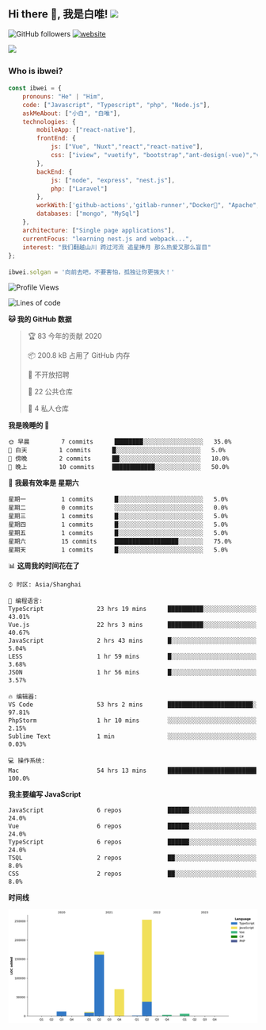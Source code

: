 <h2> Hi there 👋, 我是白唯! <img src="https://media.giphy.com/media/12oufCB0MyZ1Go/giphy.gif" width="50"></h2>

![GitHub followers](https://img.shields.io/github/followers/ibwei?label=Follow&style=social) [![website](https://img.shields.io/badge/Website-46a2f1.svg?&style=flat-square&logo=Google-Chrome&logoColor=white&link=https://me.ibwei.com/)](http://me.ibwei.com/)

![](https://github-readme-stats.vercel.app/api?username=ibwei)


### Who is ibwei?

```javascript
const ibwei = {
    pronouns: "He" | "Him",
    code: ["Javascript", "Typescript", "php", "Node.js"],
    askMeAbout: ["小白", "白唯"],
    technologies: {
        mobileApp: ["react-native"],
        frontEnd: {
            js: ["Vue", "Nuxt","react","react-native"],
            css: ["iview", "vuetify", "bootstrap","ant-design(-vue)","vant"]
        },
        backEnd: {
            js: ["node", "express", "nest.js"],
            php: ["Laravel"]
        },
        workWith:['github-actions','gitlab-runner',"Docker🐳", "Apache", "Nginx"],
        databases: ["mongo", "MySql"]
    },
    architecture: ["Single page applications"],
    currentFocus: "learning nest.js and webpack...",
    interest: "我们翻越山川 跨过河流 追星捧月 那么热爱又那么盲目"
};

ibwei.solgan = '向前去吧，不要害怕，孤独让你更强大！'

```
<!--START_SECTION:waka-->
![Profile Views](http://img.shields.io/badge/%E4%B8%AA%E4%BA%BA%E5%B0%81%E9%9D%A2%E8%A7%82%E7%9C%8B%E6%AC%A1%E6%95%B0-10-blue)

![Lines of code](https://img.shields.io/badge/%E4%BB%8E%E3%80%8C%E4%BD%A0%E5%A5%BD%E4%B8%96%E7%95%8C%E3%80%8D%E6%88%91%E5%B7%B2%E7%BB%8F%E5%86%99%E4%BA%86-2.6%20million%20%E8%A1%8C%E4%BB%A3%E7%A0%81-blue)

**🐱 我的 GitHub 数据** 

> 🏆 83 今年的贡献 2020
 > 
> 📦 200.8 kB 占用了 GitHub 内存 
 > 
> 🚫 不开放招聘
 > 
> 📜 22 公共仓库
 > 
> 🔑 4 私人仓库 

**我是晚睡的 🦉** 

```text
🌞 早晨         7 commits      ████████░░░░░░░░░░░░░░░░░   35.0% 
🌆 白天         1 commits      █░░░░░░░░░░░░░░░░░░░░░░░░   5.0% 
🌃 傍晚         2 commits      ██░░░░░░░░░░░░░░░░░░░░░░░   10.0% 
🌙 晚上         10 commits     ████████████░░░░░░░░░░░░░   50.0%

```
📅 **我最有效率是 星期六** 

```text
星期一          1 commits      █░░░░░░░░░░░░░░░░░░░░░░░░   5.0% 
星期二          0 commits      ░░░░░░░░░░░░░░░░░░░░░░░░░   0.0% 
星期三          1 commits      █░░░░░░░░░░░░░░░░░░░░░░░░   5.0% 
星期四          1 commits      █░░░░░░░░░░░░░░░░░░░░░░░░   5.0% 
星期五          1 commits      █░░░░░░░░░░░░░░░░░░░░░░░░   5.0% 
星期六          15 commits     ██████████████████░░░░░░░   75.0% 
星期天          1 commits      █░░░░░░░░░░░░░░░░░░░░░░░░   5.0%

```


📊 **这周我的时间花在了** 

```text
⌚︎ 时区: Asia/Shanghai

💬 编程语言: 
TypeScript               23 hrs 19 mins      ██████████░░░░░░░░░░░░░░░   43.01% 
Vue.js                   22 hrs 3 mins       ██████████░░░░░░░░░░░░░░░   40.67% 
JavaScript               2 hrs 43 mins       █░░░░░░░░░░░░░░░░░░░░░░░░   5.04% 
LESS                     1 hr 59 mins        █░░░░░░░░░░░░░░░░░░░░░░░░   3.68% 
JSON                     1 hr 56 mins        █░░░░░░░░░░░░░░░░░░░░░░░░   3.57%

🔥 编辑器: 
VS Code                  53 hrs 2 mins       ████████████████████████░   97.81% 
PhpStorm                 1 hr 10 mins        ░░░░░░░░░░░░░░░░░░░░░░░░░   2.15% 
Sublime Text             1 min               ░░░░░░░░░░░░░░░░░░░░░░░░░   0.03%

💻 操作系统: 
Mac                      54 hrs 13 mins      █████████████████████████   100.0%

```

**我主要编写 JavaScript** 

```text
JavaScript               6 repos             ██████░░░░░░░░░░░░░░░░░░░   24.0% 
Vue                      6 repos             ██████░░░░░░░░░░░░░░░░░░░   24.0% 
TypeScript               6 repos             ██████░░░░░░░░░░░░░░░░░░░   24.0% 
TSQL                     2 repos             ██░░░░░░░░░░░░░░░░░░░░░░░   8.0% 
CSS                      2 repos             ██░░░░░░░░░░░░░░░░░░░░░░░   8.0%

```


**时间线**

![Chart not found](https://github.com/ibwei/ibwei/blob/master/charts/bar_graph.png) 


<!--END_SECTION:waka-->
